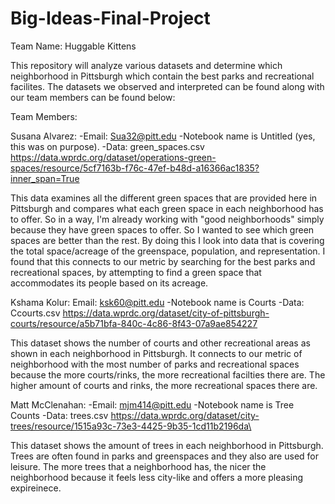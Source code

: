 # Big-Ideas-Final-Project
Team Name: Huggable Kittens 

This repository will analyze various datasets and determine which neighborhood in Pittsburgh which contain the best parks and recreational facilites. The datasets we observed and interpreted can be found along with our team members can be found below:

Team Members: 

Susana Alvarez: 
-Email: Sua32@pitt.edu
-Notebook name is Untitled (yes, this was on purpose). 
-Data: green_spaces.csv https://data.wprdc.org/dataset/operations-green-spaces/resource/5cf7163b-f76c-47ef-b48d-a16366ac1835?inner_span=True 

This data examines all the different green spaces that are provided here in Pittsburgh and compares what each green space in each neighborhood has to offer. So in a way, I'm already working with "good neighborhoods" simply because they have green spaces to offer. So I wanted to see which green spaces are better than the rest. By doing this I look into data that is covering the total space/acreage of the greenspace, population, and representation.  I found that this connects to our metric by searching for the best parks and recreational spaces, by attempting to find a green space that accommodates its people based on its acreage. 

Kshama Kolur:
Email: ksk60@pitt.edu
-Notebook name is Courts
-Data: Ccourts.csv https://data.wprdc.org/dataset/city-of-pittsburgh-courts/resource/a5b71bfa-840c-4c86-8f43-07a9ae854227

This dataset shows the number of courts and other recreational areas as shown in each neighborhood in Pittsburgh. It connects to our metric of neighborhood with the most number of parks and recreational spaces because the more courts/rinks, the more recreational facilties there are. The higher amount of courts and rinks, the more recreational spaces there are.

Matt McClenahan:
-Email: mjm414@pitt.edu
-Notebook name is Tree Counts
-Data: trees.csv https://data.wprdc.org/dataset/city-trees/resource/1515a93c-73e3-4425-9b35-1cd11b2196da\

This dataset shows the amount of trees in each neighborhood in Pittsburgh. Trees are often found in parks and greenspaces and they also are used for leisure. The more trees that a neighborhood has, the nicer the neighborhood because it feels less city-like and offers a more pleasing expireinece.
